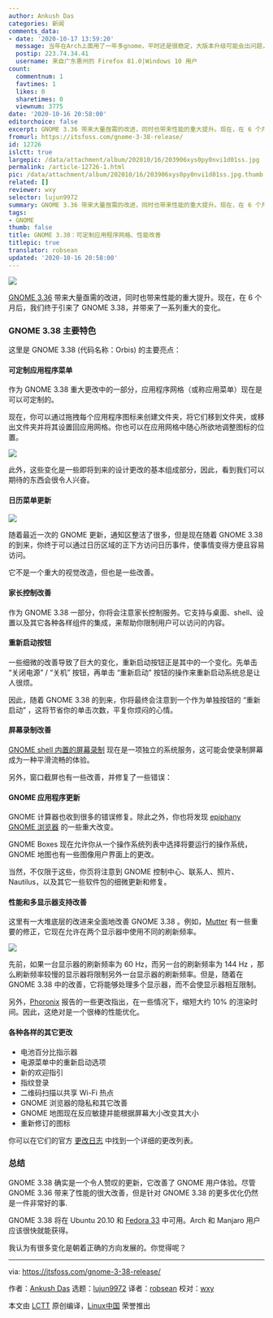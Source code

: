 ```yaml
---
author: Ankush Das
categories: 新闻
comments_data:
- date: '2020-10-17 13:59:20'
  message: 当年在Arch上面用了一年多gnome，平时还是很稳定，大版本升级可能会出问题，要等一段时间才被修复
  postip: 223.74.34.41
  username: 来自广东惠州的 Firefox 81.0|Windows 10 用户
count:
  commentnum: 1
  favtimes: 1
  likes: 0
  sharetimes: 0
  viewnum: 3775
date: '2020-10-16 20:58:00'
editorchoice: false
excerpt: GNOME 3.36 带来大量亟需的改进，同时也带来性能的重大提升。现在，在 6 个月后，我们终于引来了 GNOME 3.38，并带来了一系列重大的变化。
fromurl: https://itsfoss.com/gnome-3-38-release/
id: 12726
islctt: true
largepic: /data/attachment/album/202010/16/203906xys0py0nvi1d01ss.jpg
permalink: /article-12726-1.html
pic: /data/attachment/album/202010/16/203906xys0py0nvi1d01ss.jpg.thumb.jpg
related: []
reviewer: wxy
selector: lujun9972
summary: GNOME 3.36 带来大量亟需的改进，同时也带来性能的重大提升。现在，在 6 个月后，我们终于引来了 GNOME 3.38，并带来了一系列重大的变化。
tags:
- GNOME
thumb: false
title: GNOME 3.38：可定制应用程序网格、性能改善
titlepic: true
translator: robsean
updated: '2020-10-16 20:58:00'
---
```


![](/data/attachment/album/202010/16/203906xys0py0nvi1d01ss.jpg)


[GNOME 3.36](https://itsfoss.com/gnome-3-36-release/) 带来大量亟需的改进，同时也带来性能的重大提升。现在，在 6 个月后，我们终于引来了 GNOME 3.38，并带来了一系列重大的变化。


### GNOME 3.38 主要特色


这里是 GNOME 3.38 (代码名称：Orbis) 的主要亮点：






#### 可定制应用程序菜单


作为 GNOME 3.38 重大更改中的一部分，应用程序网格（或称应用菜单）现在是可以可定制的。


现在，你可以通过拖拽每个应用程序图标来创建文件夹，将它们移到文件夹，或移出文件夹并将其设置回应用网格。你也可以在应用网格中随心所欲地调整图标的位置。


![](/data/attachment/album/202010/16/210620kugfvjjfvuy4myfv.jpg)


此外，这些变化是一些即将到来的设计更改的基本组成部分，因此，看到我们可以期待的东西会很令人兴奋。


#### 日历菜单更新


![](/data/attachment/album/202010/16/210636nvcjancksr8a8ckr.png)


随着最近一次的 GNOME 更新，通知区整洁了很多，但是现在随着 GNOME 3.38 的到来，你终于可以通过日历区域的正下方访问日历事件，使事情变得方便且容易访问。


它不是一个重大的视觉改造，但也是一些改善。


#### 家长控制改善


作为 GNOME 3.38 一部分，你将会注意家长控制服务。它支持与桌面、shell、设置以及其它各种各样组件的集成，来帮助你限制用户可以访问的内容。


#### 重新启动按钮


一些细微的改善导致了巨大的变化，重新启动按钮正是其中的一个变化。先单击 “关闭电源” / “关机” 按钮，再单击 “重新启动” 按钮的操作来重新启动系统总是让人很烦。


因此，随着 GNOME 3.38 的到来，你将最终会注意到一个作为单独按钮的 “重新启动” ，这将节省你的单击次数，平复你烦闷的心情。


#### 屏幕录制改善


[GNOME shell 内置的屏幕录制](https://itsfoss.com/gnome-screen-recorder/) 现在是一项独立的系统服务，这可能会使录制屏幕成为一种平滑流畅的体验。


另外，窗口截屏也有一些改善，并修复了一些错误：






#### GNOME 应用程序更新


GNOME 计算器也收到很多的错误修复。除此之外，你也将发现 [epiphany GNOME 浏览器](https://en.wikipedia.org/wiki/GNOME_Web) 的一些重大改变。


GNOME Boxes 现在允许你从一个操作系统列表中选择将要运行的操作系统，GNOME 地图也有一些图像用户界面上的更改。


当然，不仅限于这些，你页将注意到 GNOME 控制中心、联系人、照片、Nautilus，以及其它一些软件包的细微更新和修复。


#### 性能和多显示器支持改善


这里有一大堆底层的改进来全面地改善 GNOME 3.38 。例如，[Mutter](https://en.wikipedia.org/wiki/Mutter_(software)) 有一些重要的修正，它现在允许在两个显示器中使用不同的刷新频率。


![](/data/attachment/album/202010/16/210656jiudw01ww6iz6bzn.jpg)


先前，如果一台显示器的刷新频率为 60 Hz，而另一台的刷新频率为 144 Hz ，那么刷新频率较慢的显示器将限制另外一台显示器的刷新频率。但是，随着在 GNOME 3.38 中的改善，它将能够处理多个显示器，而不会使显示器相互限制。


另外，[Phoronix](https://www.phoronix.com/scan.php?page=news_item&px=GNOME-3.38-Last-Min-Mutter) 报告的一些更改指出，在一些情况下，缩短大约 10% 的渲染时间。因此，这绝对是一个很棒的性能优化。


#### 各种各样的其它更改


* 电池百分比指示器
* 电源菜单中的重新启动选项
* 新的欢迎指引
* 指纹登录
* 二维码扫描以共享 Wi-Fi 热点
* GNOME 浏览器的隐私和其它改善
* GNOME 地图现在反应敏捷并能根据屏幕大小改变其大小
* 重新修订的图标


你可以在它们的官方 [更改日志](https://help.gnome.org/misc/release-notes/3.38) 中找到一个详细的更改列表。


### 总结


GNOME 3.38 确实是一个令人赞叹的更新，它改善了 GNOME 用户体验。尽管 GNOME 3.36 带来了性能的很大改善，但是针对 GNOME 3.38 的更多优化仍然是一件非常好的事.


GNOME 3.38 将在 Ubuntu 20.10 和 [Fedora 33](https://itsfoss.com/fedora-33/) 中可用。Arch 和 Manjaro 用户应该很快就能获得。


我认为有很多变化是朝着正确的方向发展的。你觉得呢？




---


via: <https://itsfoss.com/gnome-3-38-release/>


作者：[Ankush Das](https://itsfoss.com/author/ankush/) 选题：[lujun9972](https://github.com/lujun9972) 译者：[robsean](https://github.com/robsean) 校对：[wxy](https://github.com/wxy)


本文由 [LCTT](https://github.com/LCTT/TranslateProject) 原创编译，[Linux中国](https://linux.cn/) 荣誉推出